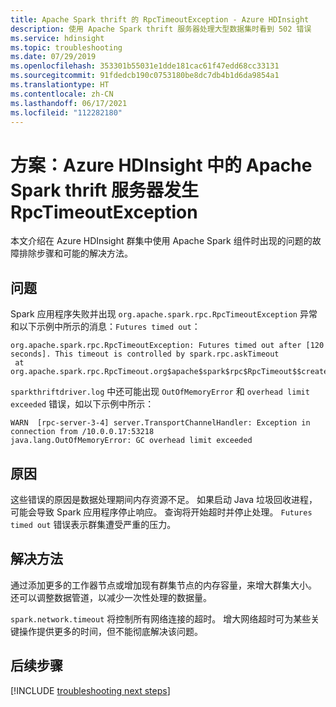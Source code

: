```yaml
---
title: Apache Spark thrift 的 RpcTimeoutException - Azure HDInsight
description: 使用 Apache Spark thrift 服务器处理大型数据集时看到 502 错误
ms.service: hdinsight
ms.topic: troubleshooting
ms.date: 07/29/2019
ms.openlocfilehash: 353301b55031e1dde181cac61f47edd68cc33131
ms.sourcegitcommit: 91fdedcb190c0753180be8dc7db4b1d6da9854a1
ms.translationtype: HT
ms.contentlocale: zh-CN
ms.lasthandoff: 06/17/2021
ms.locfileid: "112282180"
---
```

# <a name="scenario-rpctimeoutexception-for-apache-spark-thrift-server-in-azure-hdinsight"></a>方案：Azure HDInsight 中的 Apache Spark thrift 服务器发生 RpcTimeoutException

本文介绍在 Azure HDInsight 群集中使用 Apache Spark 组件时出现的问题的故障排除步骤和可能的解决方法。

## <a name="issue"></a>问题

Spark 应用程序失败并出现 `org.apache.spark.rpc.RpcTimeoutException` 异常和以下示例中所示的消息：`Futures timed out`：

```
org.apache.spark.rpc.RpcTimeoutException: Futures timed out after [120 seconds]. This timeout is controlled by spark.rpc.askTimeout
 at org.apache.spark.rpc.RpcTimeout.org$apache$spark$rpc$RpcTimeout$$createRpcTimeoutException(RpcTimeout.scala:48)
```

`sparkthriftdriver.log` 中还可能出现 `OutOfMemoryError` 和 `overhead limit exceeded` 错误，如以下示例中所示：

```
WARN  [rpc-server-3-4] server.TransportChannelHandler: Exception in connection from /10.0.0.17:53218
java.lang.OutOfMemoryError: GC overhead limit exceeded
```

## <a name="cause"></a>原因

这些错误的原因是数据处理期间内存资源不足。 如果启动 Java 垃圾回收进程，可能会导致 Spark 应用程序停止响应。 查询将开始超时并停止处理。 `Futures timed out` 错误表示群集遭受严重的压力。

## <a name="resolution"></a>解决方法

通过添加更多的工作器节点或增加现有群集节点的内存容量，来增大群集大小。 还可以调整数据管道，以减少一次性处理的数据量。

`spark.network.timeout` 将控制所有网络连接的超时。 增大网络超时可为某些关键操作提供更多的时间，但不能彻底解决该问题。

## <a name="next-steps"></a>后续步骤

[!INCLUDE [troubleshooting next steps](../includes/hdinsight-troubleshooting-next-steps.md)]